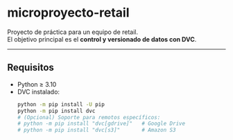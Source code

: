 # microproyecto-retail

Proyecto de práctica para un equipo de retail.  
El objetivo principal es el **control y versionado de datos con DVC**.

---

## Requisitos

- Python ≥ 3.10
- DVC instalado:
  ```bash
  python -m pip install -U pip
  python -m pip install dvc
  # (Opcional) Soporte para remotos específicos:
  # python -m pip install "dvc[gdrive]"   # Google Drive
  # python -m pip install "dvc[s3]"       # Amazon S3
